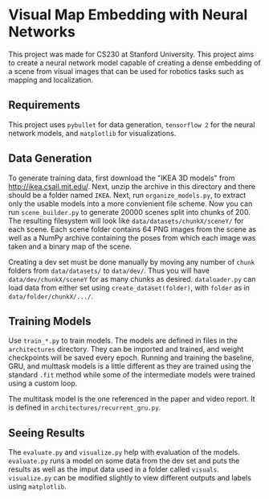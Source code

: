 # Visual Map Embedding with Neural Networks
This project was made for CS230 at Stanford University. This project aims to create a neural network model capable of creating a dense embedding of a scene from visual images that can be used for robotics tasks such as mapping and localization.

## Requirements
This project uses `pybullet` for data generation, `tensorflow 2` for the neural network models, and `matplotlib` for visualizations.

## Data Generation
To generate training data, first download the "IKEA 3D models" from http://ikea.csail.mit.edu/. Next, unzip the archive in this directory and there should be a folder named `IKEA`. Next, run `organize_models.py`, to extract only the usable models into a more convienient file scheme. Now you can run `scene_builder.py` to generate 20000 scenes split into chunks of 200. The resulting filesystem will look like `data/datasets/chunkX/sceneY/` for each scene. Each scene folder contains 64 PNG images from the scene as well as a NumPy archive containing the poses from which each image was taken and a binary map of the scene.

Creating a dev set must be done manually by moving any number of `chunk` folders from `data/datasets/` to `data/dev/`. Thus you will have `data/dev/chunkX/sceneY` for as many chunks as desired. `dataloader.py` can load data from either set using `create_dataset(folder)`, with `folder` as in `data/folder/chunkX/.../`.

## Training Models
Use `train_*.py` to train models. The models are defined in files in the `architectures` directory. They can be imported and trained, and weight checkpoints will be saved every epoch. Running and training the baseline, GRU, and multtask models is a little different as they are trained using the standard `.fit` method while some of the intermediate models were trained using a custom loop.

The multitask model is the one referenced in the paper and video report. It is defined in `architectures/recurrent_gru.py`.

## Seeing Results
The `evaluate.py` and `visualize.py` help with evaluation of the models. `evaluate.py` runs a model on some data from the dev set and puts the results as well as the imput data used in a folder called `visuals`. `visualize.py` can be modified slightly to view different outputs and labels using `matplotlib`.